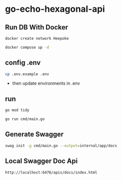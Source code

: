# go-echo-hexagonal-api

## Run DB With Docker

```bash
docker create network Heepoke
```

```bash
docker compose up -d
```

## config .env

```bash
cp .env.example .env
```

- then update environments in .env

## run

```bash
go mod tidy
```

```bash
go run cmd/main.go
```

## Generate Swagger

```bash
swag init -g cmd/main.go --output=internal/app/docs
```

## Local Swagger Doc Api

```bash
http://localhost:6476/apis/docs/index.html
```
